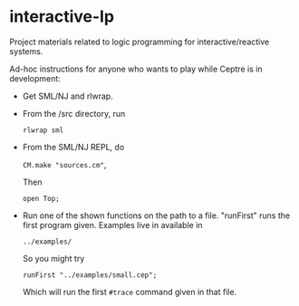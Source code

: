 interactive-lp
==============

Project materials related to logic programming for interactive/reactive systems.

Ad-hoc instructions for anyone who wants to play while Ceptre is in
development:

- Get SML/NJ and rlwrap.
- From the /src directory, run

    <code>rlwrap sml</code>
- From the SML/NJ REPL, do

    <code>CM.make "sources.cm"</code>,
  
  Then
  
    <code>open Top;</code>
- Run one of the shown functions on the path to a file. "runFirst" runs the
first program given. Examples live in available in
    
    <code>../examples/</code>
  
  So you might try
  
    <code>runFirst "../examples/small.cep";</code>

  Which will run the first <code>#trace</code> command given in that file. 
